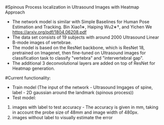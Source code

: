 #Spinous Process localization in Ultrasound Images with Heatmap Approach

- The network model is similar with Simple Baselines for Human Pose Estimation and Tracking. Bin Xiao1∗, Haiping Wu2∗†, and Yichen We  https://arxiv.org/pdf/1804.06208.pdf 
- The data set consists of 19 subjects with around 2000 Ultrasound Linear B-mode images of vertebrae.
- The model is based on the ResNet backbone, which is ResNet 18, pretrained on Imagenet, then fine-tuned on Ultrasound images for classification task to classify "vertebra" and "intervertebral gap".
- The additional 3 deconvolutional layers are added on top of ResNet for Heatmap generation.

#Current functionality:
- Train model (The input of the network - Ultrasound Imgages of spine, label - 2D gaussian around the landmark (spinous process))
- Test model: 

1) images with label to test accuracy - The accuracy is given in mm, taking in account the probe size of 48mm and image width of 480px.
2) images without label to visually estimate the error
